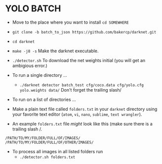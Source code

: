 # YOLO BATCH

- Move to the place where you want to install `cd SOMEWHERE`
- `git clone -b batch_to_json https://github.com/bakercp/darknet.git`
- `cd darknet`
- `make -j8 -s` Make the darknet executable.
- `./detector.sh` To download the net weights initial (you will get an ambigious error.)
- To run a single directory ...
  - `./darknet detector batch_test cfg/coco.data cfg/yolo.cfg yolo.weights data/` Don't forget the trailing slash/
- To run on a list of directories ...

- Make a plain text file called `folders.txt` in your `darknet` directory using your favorite text editor (`atom`, `vi`, `nano`, `sublime`, `text wrangler`).
- An example `folders.txt` file _might_ look like this (make sure there is a trailing slash /.

```
/PATH/TO/MY/FOLDER/FULL/OF/IMAGES/
/PATH/TO/MY/FOLDER/FULL/OF/OTHER/IMAGES/
```

- To process all images in all listed folders run
  -  `./detector.sh folders.txt`
